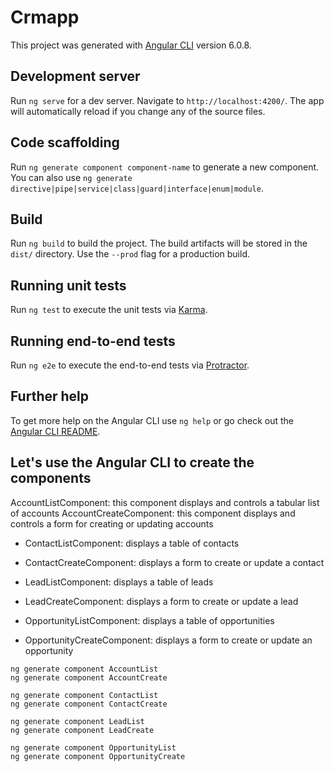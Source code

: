 # Crmapp

This project was generated with [Angular CLI](https://github.com/angular/angular-cli) version 6.0.8.

## Development server

Run `ng serve` for a dev server. Navigate to `http://localhost:4200/`. The app will automatically reload if you change any of the source files.

## Code scaffolding

Run `ng generate component component-name` to generate a new component. You can also use `ng generate directive|pipe|service|class|guard|interface|enum|module`.

## Build

Run `ng build` to build the project. The build artifacts will be stored in the `dist/` directory. Use the `--prod` flag for a production build.

## Running unit tests

Run `ng test` to execute the unit tests via [Karma](https://karma-runner.github.io).

## Running end-to-end tests

Run `ng e2e` to execute the end-to-end tests via [Protractor](http://www.protractortest.org/).

## Further help

To get more help on the Angular CLI use `ng help` or go check out the [Angular CLI README](https://github.com/angular/angular-cli/blob/master/README.md).

## Let's use the Angular CLI to create the components

AccountListComponent: this component displays and controls a tabular list of accounts
AccountCreateComponent: this component displays and controls a form for creating or updating accounts

* ContactListComponent: displays a table of contacts

* ContactCreateComponent: displays a form to create or update a contact

* LeadListComponent: displays a table of leads

* LeadCreateComponent: displays a form to create or update a lead

* OpportunityListComponent: displays a table of opportunities

* OpportunityCreateComponent: displays a form to create or update an opportunity

```
ng generate component AccountList
ng generate component AccountCreate

ng generate component ContactList
ng generate component ContactCreate

ng generate component LeadList
ng generate component LeadCreate

ng generate component OpportunityList
ng generate component OpportunityCreate
```
